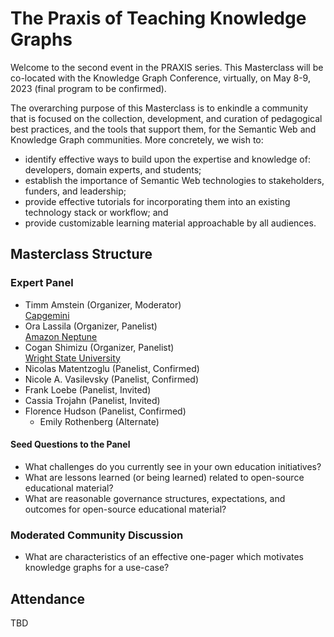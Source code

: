 # The Praxis of Teaching Knowledge Graphs
Welcome to the second event in the PRAXIS series. This Masterclass will be co-located with the Knowledge Graph Conference, virtually, on May 8-9, 2023 (final program to be confirmed).

The overarching purpose of this Masterclass is to enkindle a community that is focused on the collection, development, and curation of pedagogical best practices, and the tools that support them, for the Semantic Web and Knowledge Graph communities. More concretely, we wish to:

* identify effective ways to build upon the expertise and knowledge of: developers, domain experts, and students;
* establish the importance of Semantic Web technologies to stakeholders, funders, and leadership;
* provide effective tutorials for incorporating them into an existing technology stack or workflow; and 
* provide customizable learning material approachable by all audiences.

## Masterclass Structure 

### Expert Panel
* Timm Amstein (Organizer, Moderator)<br />
[Capgemini](https://www.capgemini.com/us-en/)
* Ora Lassila  (Organizer, Panelist)<br />
[Amazon Neptune](https://aws.amazon.com/neptune/)
* Cogan Shimizu (Organizer, Panelist)<br />
[Wright State University](https://wright.edu/)
* Nicolas Matentzoglu (Panelist, Confirmed)
* Nicole A. Vasilevsky (Panelist, Confirmed)
* Frank Loebe (Panelist, Invited)
* Cassia Trojahn (Panelist, Invited)
* Florence Hudson (Panelist, Confirmed)
  * Emily Rothenberg (Alternate)

#### Seed Questions to the Panel
* What challenges do you currently see in your own education initiatives?
* What are lessons learned (or being learned) related to open-source educational material?
* What are reasonable governance structures, expectations, and outcomes for open-source educational material?

### Moderated Community Discussion
* What are characteristics of an effective one-pager which motivates knowledge graphs for a use-case?

## Attendance
TBD
